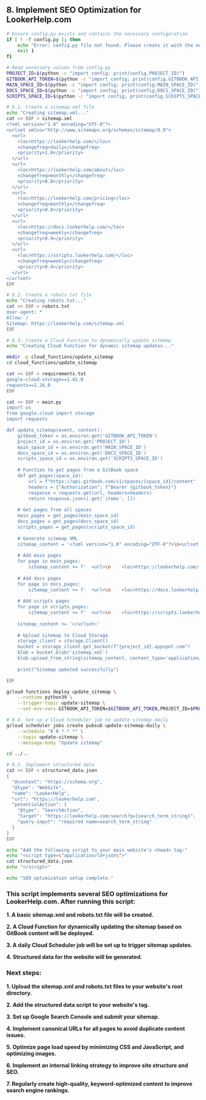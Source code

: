 ## 8. Implement SEO Optimization for LookerHelp.com

```bash
# Ensure config.py exists and contains the necessary configuration
if [ ! -f config.py ]; then
    echo "Error: config.py file not found. Please create it with the necessary configuration."
    exit 1
fi

# Read necessary values from config.py
PROJECT_ID=$(python -c "import config; print(config.PROJECT_ID)")
GITBOOK_API_TOKEN=$(python -c "import config; print(config.GITBOOK_API_TOKEN)")
MAIN_SPACE_ID=$(python -c "import config; print(config.MAIN_SPACE_ID)")
DOCS_SPACE_ID=$(python -c "import config; print(config.DOCS_SPACE_ID)")
SCRIPTS_SPACE_ID=$(python -c "import config; print(config.SCRIPTS_SPACE_ID)")

# 8.1. Create a sitemap.xml file
echo "Creating sitemap.xml..."
cat << EOF > sitemap.xml
<?xml version="1.0" encoding="UTF-8"?>
<urlset xmlns="http://www.sitemaps.org/schemas/sitemap/0.9">
  <url>
    <loc>https://lookerhelp.com/</loc>
    <changefreq>daily</changefreq>
    <priority>1.0</priority>
  </url>
  <url>
    <loc>https://lookerhelp.com/about</loc>
    <changefreq>monthly</changefreq>
    <priority>0.8</priority>
  </url>
  <url>
    <loc>https://lookerhelp.com/pricing</loc>
    <changefreq>monthly</changefreq>
    <priority>0.8</priority>
  </url>
  <url>
    <loc>https://docs.lookerhelp.com/</loc>
    <changefreq>weekly</changefreq>
    <priority>0.9</priority>
  </url>
  <url>
    <loc>https://scripts.lookerhelp.com/</loc>
    <changefreq>weekly</changefreq>
    <priority>0.9</priority>
  </url>
</urlset>
EOF

# 8.2. Create a robots.txt file
echo "Creating robots.txt..."
cat << EOF > robots.txt
User-agent: *
Allow: /
Sitemap: https://lookerhelp.com/sitemap.xml
EOF

# 8.3. Create a Cloud Function to dynamically update sitemap
echo "Creating Cloud Function for dynamic sitemap updates..."

mkdir -p cloud_functions/update_sitemap
cd cloud_functions/update_sitemap

cat << EOF > requirements.txt
google-cloud-storage==1.42.0
requests==2.26.0
EOF

cat << EOF > main.py
import os
from google.cloud import storage
import requests

def update_sitemap(event, context):
    gitbook_token = os.environ.get('GITBOOK_API_TOKEN')
    project_id = os.environ.get('PROJECT_ID')
    main_space_id = os.environ.get('MAIN_SPACE_ID')
    docs_space_id = os.environ.get('DOCS_SPACE_ID')
    scripts_space_id = os.environ.get('SCRIPTS_SPACE_ID')
    
    # Function to get pages from a GitBook space
    def get_pages(space_id):
        url = f"https://api.gitbook.com/v1/spaces/{space_id}/content"
        headers = {"Authorization": f"Bearer {gitbook_token}"}
        response = requests.get(url, headers=headers)
        return response.json().get('items', [])
    
    # Get pages from all spaces
    main_pages = get_pages(main_space_id)
    docs_pages = get_pages(docs_space_id)
    scripts_pages = get_pages(scripts_space_id)
    
    # Generate sitemap XML
    sitemap_content = '<?xml version="1.0" encoding="UTF-8"?>\n<urlset xmlns="http://www.sitemaps.org/schemas/sitemap/0.9">\n'
    
    # Add main pages
    for page in main_pages:
        sitemap_content += f'  <url>\n    <loc>https://lookerhelp.com/{page["slug"]}</loc>\n    <changefreq>weekly</changefreq>\n    <priority>0.7</priority>\n  </url>\n'
    
    # Add docs pages
    for page in docs_pages:
        sitemap_content += f'  <url>\n    <loc>https://docs.lookerhelp.com/{page["slug"]}</loc>\n    <changefreq>weekly</changefreq>\n    <priority>0.7</priority>\n  </url>\n'
    
    # Add scripts pages
    for page in scripts_pages:
        sitemap_content += f'  <url>\n    <loc>https://scripts.lookerhelp.com/{page["slug"]}</loc>\n    <changefreq>weekly</changefreq>\n    <priority>0.7</priority>\n  </url>\n'
    
    sitemap_content += '</urlset>'
    
    # Upload sitemap to Cloud Storage
    storage_client = storage.Client()
    bucket = storage_client.get_bucket(f"{project_id}.appspot.com")
    blob = bucket.blob('sitemap.xml')
    blob.upload_from_string(sitemap_content, content_type='application/xml')
    
    print("Sitemap updated successfully")

EOF

gcloud functions deploy update_sitemap \
    --runtime python39 \
    --trigger-topic update-sitemap \
    --set-env-vars GITBOOK_API_TOKEN=$GITBOOK_API_TOKEN,PROJECT_ID=$PROJECT_ID,MAIN_SPACE_ID=$MAIN_SPACE_ID,DOCS_SPACE_ID=$DOCS_SPACE_ID,SCRIPTS_SPACE_ID=$SCRIPTS_SPACE_ID

# 8.4. Set up a Cloud Scheduler job to update sitemap daily
gcloud scheduler jobs create pubsub update-sitemap-daily \
    --schedule "0 0 * * *" \
    --topic update-sitemap \
    --message-body "Update sitemap"

cd ../..

# 8.5. Implement structured data
cat << EOF > structured_data.json
{
  "@context": "https://schema.org",
  "@type": "WebSite",
  "name": "LookerHelp",
  "url": "https://lookerhelp.com",
  "potentialAction": {
    "@type": "SearchAction",
    "target": "https://lookerhelp.com/search?q={search_term_string}",
    "query-input": "required name=search_term_string"
  }
}
EOF

echo "Add the following script to your main website's <head> tag:"
echo "<script type=\"application/ld+json\">"
cat structured_data.json
echo "</script>"

echo "SEO optimization setup complete."
```

### This script implements several SEO optimizations for LookerHelp.com. After running this script:

**1. A basic sitemap.xml and robots.txt file will be created.**

**2. A Cloud Function for dynamically updating the sitemap based on GitBook content will be deployed.**

**3. A daily Cloud Scheduler job will be set up to trigger sitemap updates.**

**4. Structured data for the website will be generated.**

### Next steps:

**1. Upload the sitemap.xml and robots.txt files to your website's root directory.**

**2. Add the structured data script to your website's <head> tag.**

**3. Set up Google Search Console and submit your sitemap.**

**4. Implement canonical URLs for all pages to avoid duplicate content issues.**

**5. Optimize page load speed by minimizing CSS and JavaScript, and optimizing images.**

**6. Implement an internal linking strategy to improve site structure and SEO.**

**7. Regularly create high-quality, keyword-optimized content to improve search engine rankings.**
